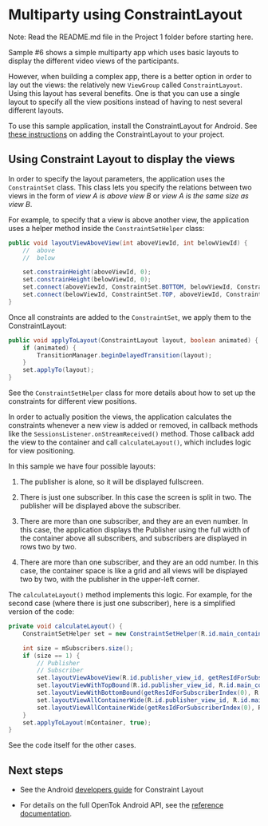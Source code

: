 # Multiparty using ConstraintLayout

Note: Read the README.md file in the Project 1 folder before starting here.

Sample #6 shows a simple multiparty app which uses basic layouts to display the different video
views of the participants.

However, when building a complex app, there is a better option in order to lay out the views:
the relatively new `ViewGroup` called `ConstraintLayout`. Using this layout has several benefits.
One  is that you can use a single layout to specify all the view positions instead of having to
nest several different layouts.

To use this sample application, install the ConstraintLayout for Android. See [these
instructions](https://developer.android.com/training/constraint-layout/index.html#add-constraintlayout-to-your-project)
on adding the ConstraintLayout to your project.

## Using Constraint Layout to display the views

In order to specify the layout parameters, the application uses the `ConstraintSet` class.
This class lets you specify the relations between two views in the form of _view A is above
view B_ or _view A is the same size as view B_.

For example, to specify that a view is above another view, the application uses a helper method
inside the `ConstraintSetHelper` class:

```java
public void layoutViewAboveView(int aboveViewId, int belowViewId) {
    //  above
    //  below

    set.constrainHeight(aboveViewId, 0);
    set.constrainHeight(belowViewId, 0);
    set.connect(aboveViewId, ConstraintSet.BOTTOM, belowViewId, ConstraintSet.TOP);
    set.connect(belowViewId, ConstraintSet.TOP, aboveViewId, ConstraintSet.BOTTOM);
}
```

Once all constraints are added to the `ConstraintSet`, we apply them to the ConstraintLayout:

```java
public void applyToLayout(ConstraintLayout layout, boolean animated) {
    if (animated) {
        TransitionManager.beginDelayedTransition(layout);
    }
    set.applyTo(layout);
}
```

See the `ConstraintSetHelper` class for more details about how to set up the constraints for different view positions.

In order to actually position the views, the application calculates the constraints whenever a new
view is added or removed, in callback methods like the `SessionsListener.onStreamReceived()` method.
Those callback add the view to the container and call `calculateLayout()`, which includes logic for
view positioning.

In this sample we have four possible layouts:

1. The publisher is alone, so it will be displayed fullscreen.

2. There is just one subscriber. In this case the screen is split in two. The publisher will be
   displayed above the subscriber.

3. There are more than one subscriber, and they are an even number. In this case, the application
  displays the Publisher using the full width of the container above all subscribers, and
  subscribers are displayed in rows two by two.

4. There are more than one subscriber, and they are an odd number. In this case, the container space
   is like a grid and all views will be displayed two by two, with the publisher in the upper-left
   corner.

The `calculateLayout()` method implements this logic. For example, for the second case (where there
is just one subscriber), here is a simplified version of the code:

```java
private void calculateLayout() {
    ConstraintSetHelper set = new ConstraintSetHelper(R.id.main_container);

    int size = mSubscribers.size();
    if (size == 1) {
        // Publisher
        // Subscriber
        set.layoutViewAboveView(R.id.publisher_view_id, getResIdForSubscriberIndex(0));
        set.layoutViewWithTopBound(R.id.publisher_view_id, R.id.main_container);
        set.layoutViewWithBottomBound(getResIdForSubscriberIndex(0), R.id.main_container);
        set.layoutViewAllContainerWide(R.id.publisher_view_id, R.id.main_container);
        set.layoutViewAllContainerWide(getResIdForSubscriberIndex(0), R.id.main_container);
    }
    set.applyToLayout(mContainer, true);
}
```

See the code itself for the other cases.

## Next steps

* See the Android [developers guide](https://developer.android.com/training/constraint-layout)
for Constraint Layout

* For details on the full OpenTok Android API, see the [reference
documentation](https://tokbox.com/opentok/libraries/client/android/reference/index.html).
